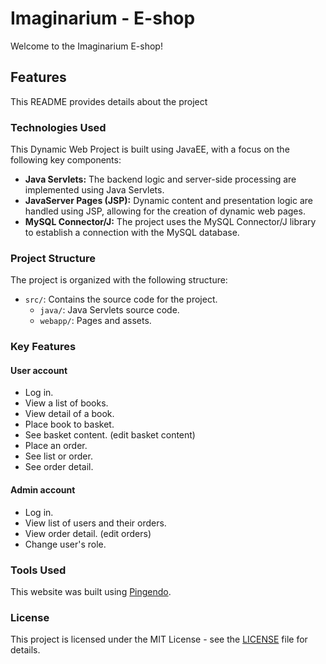 # Imaginarium - E-shop

Welcome to the Imaginarium E-shop!

## Features

This README provides details about the project

### Technologies Used

This Dynamic Web Project is built using JavaEE, with a focus on the following key components:

- **Java Servlets:** The backend logic and server-side processing are implemented using Java Servlets.
- **JavaServer Pages (JSP):** Dynamic content and presentation logic are handled using JSP, allowing for the creation of dynamic web pages.
- **MySQL Connector/J:** The project uses the MySQL Connector/J library to establish a connection with the MySQL database.

### Project Structure

The project is organized with the following structure:

- `src/`: Contains the source code for the project.
  - `java/`: Java Servlets source code.
  - `webapp/`: Pages and assets.


### Key Features

#### User account
- Log in.
- View a list of books.
- View detail of a book.
- Place book to basket.
- See basket content. (edit basket content)
- Place an order.
- See list or order.
- See order detail.

#### Admin account
- Log in.
- View list of users and their orders.
- View order detail. (edit orders)
- Change user's role.

### Tools Used

This website was built using [Pingendo](https://pingendo.com).

### License

This project is licensed under the MIT License - see the [LICENSE](LICENSE.md) file for details.